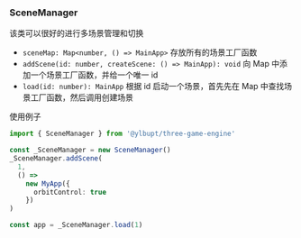 ### SceneManager

该类可以很好的进行多场景管理和切换

- `sceneMap: Map<number, () => MainApp>` 存放所有的场景工厂函数
- `addScene(id: number, createScene: () => MainApp): void` 向 Map 中添加一个场景工厂函数，并给一个唯一 id
- `load(id: number): MainApp` 根据 id 启动一个场景，首先先在 Map 中查找场景工厂函数，然后调用创建场景

使用例子

```typescript
import { SceneManager } from '@ylbupt/three-game-engine'

const _SceneManager = new SceneManager()
_SceneManager.addScene(
  1,
  () =>
    new MyApp({
      orbitControl: true
    })
)

const app = _SceneManager.load(1)
```
